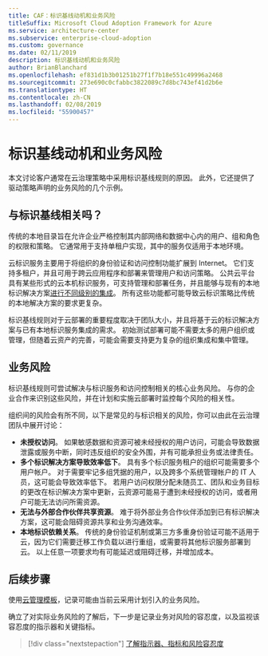 ```yaml
---
title: CAF：标识基线动机和业务风险
titleSuffix: Microsoft Cloud Adoption Framework for Azure
ms.service: architecture-center
ms.subservice: enterprise-cloud-adoption
ms.custom: governance
ms.date: 02/11/2019
description: 标识基线动机和业务风险
author: BrianBlanchard
ms.openlocfilehash: ef831d1b3b01251b27f1f7b18e551c49996a2468
ms.sourcegitcommit: 273e690c0cfabbc3822089c7d8bc743ef41d2b6e
ms.translationtype: HT
ms.contentlocale: zh-CN
ms.lasthandoff: 02/08/2019
ms.locfileid: "55900457"
---
```

# <a name="identity-baseline-motivations-and-business-risks"></a>标识基线动机和业务风险

本文讨论客户通常在云治理策略中采用标识基线规则的原因。 此外，它还提供了驱动策略声明的业务风险的几个示例。

<!-- markdownlint-disable MD026 -->

## <a name="is-identity-baseline-relevant"></a>与标识基线相关吗？

传统的本地目录旨在允许企业严格控制其内部网络和数据中心内的用户、组和角色的权限和策略。 它通常用于支持单租户实现，其中的服务仅适用于本地环境。

云标识服务主要用于将组织的身份验证和访问控制功能扩展到 Internet。 它们支持多租户，并且可用于跨云应用程序和部署来管理用户和访问策略。 公共云平台具有某些形式的云本机标识服务，可支持管理和部署任务，并且能够与现有的本地标识解决方案[进行不同级别的集成](../../decision-guides/identity/overview.md)。 所有这些功能都可能导致云标识策略比传统的本地解决方案的要求更复杂。

标识基线规则对于云部署的重要程度取决于团队大小，并且将基于云的标识解决方案与已有本地标识服务集成的需求。 初始测试部署可能不需要太多的用户组织或管理，但随着云资产的完善，可能会需要支持更为复杂的组织集成和集中管理。

## <a name="business-risk"></a>业务风险

标识基线规则可尝试解决与标识服务和访问控制相关的核心业务风险。 与你的企业合作来识别这些风险，并在计划和实施云部署时监控每个风险的相关性。

组织间的风险会有所不同，以下是常见的与标识相关的风险，你可以由此在云治理团队中展开讨论：

- **未授权访问**。 如果敏感数据和资源可被未经授权的用户访问，可能会导致数据泄露或服务中断，同时违反组织的安全外围，并有可能承担业务或法律责任。
- **多个标识解决方案导致效率低下**。 具有多个标识服务租户的组织可能需要多个用户帐户。 对于需要牢记多组凭据的用户，以及跨多个系统管理帐户的 IT 人员，这可能会导致效率低下。 若用户访问权限分配未随员工、团队和业务目标的更改在标识解决方案中更新，云资源可能易于遭到未经授权的访问，或者用户可能无法访问所需资源。
- **无法与外部合作伙伴共享资源**。 难于将外部业务合作伙伴添加到已有标识解决方案，这可能会阻碍资源共享和业务沟通效率。
- **本地标识依赖关系**。 传统的身份验证机制或第三方多重身份验证可能不适用于云，因为它们需要迁移工作负载以进行重组，或需要将其他标识服务部署到云。 以上任意一项要求均有可能延迟或阻碍迁移，并增加成本。

## <a name="next-steps"></a>后续步骤

使用[云管理模板](./template.md)，记录可能由当前云采用计划引入的业务风险。

确立了对实际业务风险的了解后，下一步是记录业务对风险的容忍度，以及监视该容忍度的指示器和关键指标。

> [!div class="nextstepaction"]
> [了解指示器、指标和风险容忍度](./metrics-tolerance.md)